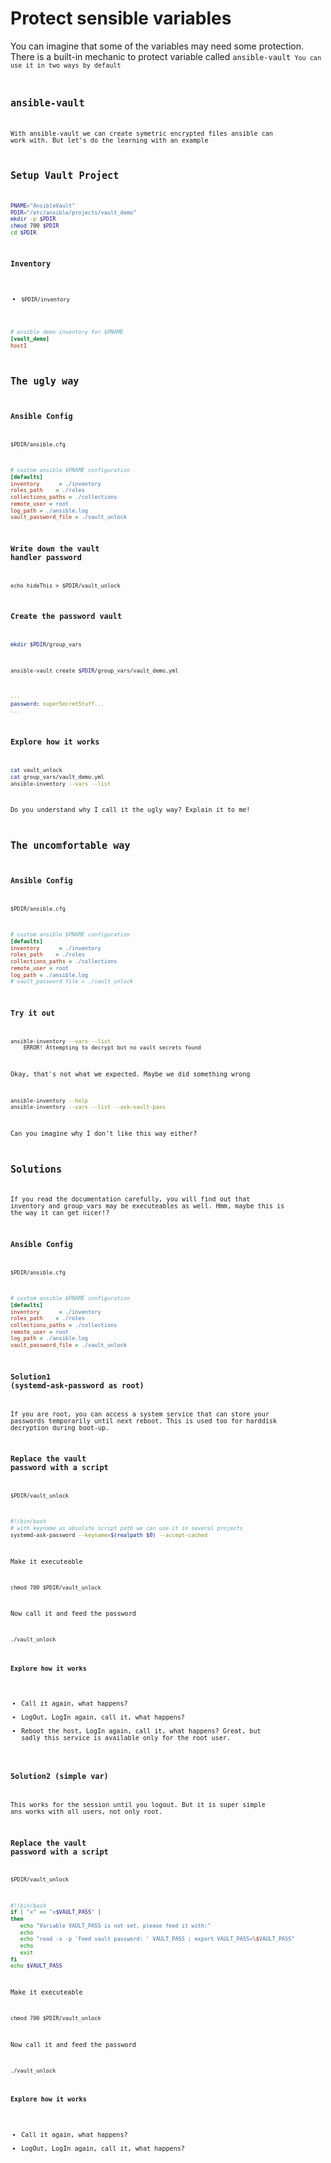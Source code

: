 # Protect sensible variables
You can imagine that some of the variables may need some protection.
There is a built-in mechanic to protect variable called <code>ansible-vault<code>
You can use it in two ways by default

## ansible-vault
With ansible-vault we can create symetric encrypted files ansible can work with.
But  let's do the learning with an example

## Setup Vault Project
```bash
PNAME="AnsibleVault"
PDIR="/etc/ansible/projects/vault_demo"
mkdir -p $PDIR
chmod 700 $PDIR
cd $PDIR
```

### Inventory
* <code>$PDIR/inventory</code>
```ini
# ansible demo inventory for $PNAME
[vault_demo]
host1
```

## The ugly way
### Ansible Config
<code>$PDIR/ansible.cfg</code>
```ini
# custom ansible $PNAME configuration
[defaults]
inventory      = ./inventory
roles_path    = ./roles
collections_paths = ./collections
remote_user = root
log_path = ./ansible.log
vault_password_file = ./vault_unlock
```

### Write down the vault handler password
    echo hideThis > $PDIR/vault_unlock

### Create the password vault
```bash
mkdir $PDIR/group_vars
```
```bash
ansible-vault create $PDIR/group_vars/vault_demo.yml
```
```yaml
---
password: superSecretStuff...
...
```

### Explore how it works
```bash
cat vault_unlock
cat group_vars/vault_demo.yml
ansible-inventory --vars --list
```
Do you understand why I call it the ugly way?
Explain it to me!

## The uncomfortable way
### Ansible Config
<code>$PDIR/ansible.cfg</code>
```ini
# custom ansible $PNAME configuration
[defaults]
inventory      = ./inventory
roles_path    = ./roles
collections_paths = ./collections
remote_user = root
log_path = ./ansible.log
# vault_password_file = ./vault_unlock
```

### Try it out
```bash
ansible-inventory --vars --list
	ERROR! Attempting to decrypt but no vault secrets found
```
Okay, that's not what we expected.
Maybe we did something wrong
```bash
ansible-inventory --help
ansible-inventory --vars --list --ask-vault-pass
```
Can you imagine why I don't like this way either?

## Solutions 
If you read the documentation carefully, you will find out that inventory and group_vars may be executeables as well.
Hmm, maybe this is the way it can get nicer!?


### Ansible Config
<code>$PDIR/ansible.cfg</code>
```ini
# custom ansible $PNAME configuration
[defaults]
inventory      = ./inventory
roles_path    = ./roles
collections_paths = ./collections
remote_user = root
log_path = ./ansible.log
vault_password_file = ./vault_unlock
```

### Solution1 (systemd-ask-password as root)
If you are root, you can access a system service that can store your passwords temporarily until next reboot.
This is used too for harddisk decryption during boot-up.

### Replace the vault password with a script
```
$PDIR/vault_unlock
```
```bash
#!/bin/bash
# with keyname as absolute script path we can use it in several projects
systemd-ask-password --keyname=$(realpath $0) --accept-cached
```
Make it executeable
```
chmod 700 $PDIR/vault_unlock
```
Now call it and feed the password
```
./vault_unlock
```
#### Explore how it works
* Call it again, what happens?
* LogOut, LogIn again, call it, what happens?
* Reboot the host, LogIn again, call it, what happens?
Great, but sadly this service is available only for the root user.

### Solution2 (simple var)
This works for the session until you logout.
But it is super simple ans works with all users, not only root.

### Replace the vault password with a script
```
$PDIR/vault_unlock
```
```bash
#!/bin/bash
if [ "x" == "x$VAULT_PASS" ]
then
   echo "Variable VAULT_PASS is not set, please feed it with:"
   echo
   echo "read -s -p 'Feed vault password: ' VAULT_PASS ; export VAULT_PASS=\$VAULT_PASS"
   echo
   exit
fi
echo $VAULT_PASS
```
Make it executeable
```
chmod 700 $PDIR/vault_unlock
```
Now call it and feed the password
```
./vault_unlock
```
#### Explore how it works
* Call it again, what happens?
* LogOut, LogIn again, call it, what happens?
<!--stackedit_data:
eyJoaXN0b3J5IjpbOTU5NjIyOTU4LC0zOTQyMDgwODIsLTE4OT
YzMTI2MDksMTcyODY0MTk2NywyMzI2NDM4MjddfQ==
-->